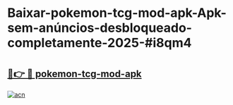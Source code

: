 # Baixar-pokemon-tcg-mod-apk-Apk-sem-anúncios-desbloqueado-completamente-2025-#i8qm4

# <h2><a href="https://ainizakaria.my?title=pokemon-tcg-mod-apk&ref=24M">🔗👉 🔴 pokemon-tcg-mod-apk</a></h2>

[![acn](https://github.com/user-attachments/assets/0f9c940e-d8b0-45ae-aac7-cd30a18b3e1c)](https://ainizakaria.my?title=pokemon-tcg-mod-apk&ref=24M)

